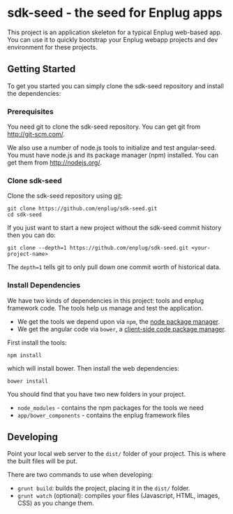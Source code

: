 # sdk-seed - the seed for Enplug apps
This project is an application skeleton for a typical Enplug web-based app. You can use it to quickly bootstrap your Enplug webapp projects and dev environment for these projects.

## Getting Started
To get you started you can simply clone the sdk-seed repository and install the dependencies:

### Prerequisites
You need git to clone the sdk-seed repository. You can get git from http://git-scm.com/.

We also use a number of node.js tools to initialize and test angular-seed. You must have node.js and its package manager (npm) installed. You can get them from http://nodejs.org/.

### Clone sdk-seed
Clone the sdk-seed repository using [git](http://git-scm.com/):
```
git clone https://github.com/enplug/sdk-seed.git
cd sdk-seed
```
If you just want to start a new project without the sdk-seed commit history then you can do:
```
git clone --depth=1 https://github.com/enplug/sdk-seed.git <your-project-name>
```
The `depth=1` tells git to only pull down one commit worth of historical data.

### Install Dependencies
We have two kinds of dependencies in this project: tools and enplug framework code. The tools help us manage and test the application.
- We get the tools we depend upon via `npm`, the [node package manager](https://www.npmjs.org/).
- We get the angular code via `bower`, a [client-side code package manager](http://bower.io/).

First install the tools:
```
npm install
```
which will install bower. Then install the web dependencies:
```
bower install
```

You should find that you have two new folders in your project.

- `node_modules` - contains the npm packages for the tools we need
- `app/bower_components` - contains the enplug framework files

## Developing
Point your local web server to the `dist/` folder of your project. This is where the built files will be put.

There are two commands to use when developing:
- `grunt build`: builds the project, placing it in the `dist/` folder.
- `grunt watch` (optional): compiles your files (Javascript, HTML, images, CSS) as you change them.
